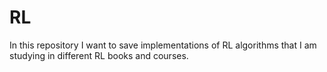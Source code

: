# RL
In this repository I want to save implementations of RL algorithms that I am studying in different RL books and courses.
